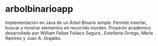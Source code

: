 # arbolbinarioapp
Implementación en Java de un Árbol Binario simple. Permite insertar, buscar y mostrar elementos en recorrido inorden. Proyecto académico desarrollado por William Felipe Foliaco Segura., Estefania Orrego, María Ramírez y Juan A. Grajales.
